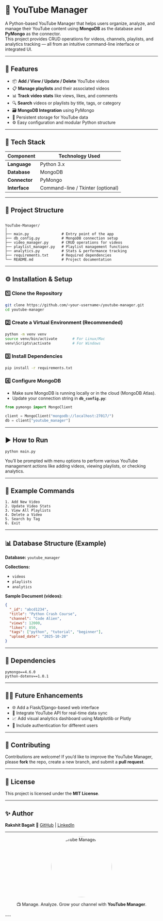 


# 🎥 YouTube Manager

A Python-based YouTube Manager that helps users organize, analyze, and manage their YouTube content using **MongoDB** as the database and **PyMongo** as the connector.  
This project provides CRUD operations for videos, channels, playlists, and analytics tracking — all from an intuitive command-line interface or integrated UI.

---

## 🚀 Features

- 📦 **Add / View / Update / Delete** YouTube videos  
- 📋 **Manage playlists** and their associated videos  
- 📊 **Track video stats** like views, likes, and comments  
- 🔍 **Search** videos or playlists by title, tags, or category  
- 🗃️ **MongoDB Integration** using PyMongo  
- 💾 Persistent storage for YouTube data  
- ⚙️ Easy configuration and modular Python structure  

---

## 🧠 Tech Stack

| Component | Technology Used |
|------------|----------------|
| **Language** | Python 3.x |
| **Database** | MongoDB |
| **Connector** | PyMongo |
| **Interface** | Command-line / Tkinter (optional) |

---

## 📁 Project Structure

```

YouTube-Manager/
│
├── main.py               # Entry point of the app
├── db_config.py          # MongoDB connection setup
├── video_manager.py      # CRUD operations for videos
├── playlist_manager.py   # Playlist management functions
├── analytics.py          # Stats & performance tracking
├── requirements.txt      # Required dependencies
└── README.md             # Project documentation

````

---

## ⚙️ Installation & Setup

### 1️⃣ Clone the Repository

```bash
git clone https://github.com/<your-username>/youtube-manager.git
cd youtube-manager
````

### 2️⃣ Create a Virtual Environment (Recommended)

```bash
python -m venv venv
source venv/bin/activate       # For Linux/Mac
venv\Scripts\activate          # For Windows
```

### 3️⃣ Install Dependencies

```bash
pip install -r requirements.txt
```

### 4️⃣ Configure MongoDB

* Make sure MongoDB is running locally or in the cloud (MongoDB Atlas).
* Update your connection string in **`db_config.py`**:

```python
from pymongo import MongoClient

client = MongoClient("mongodb://localhost:27017/")
db = client["youtube_manager"]
```

---

## ▶️ How to Run

```bash
python main.py
```

You’ll be prompted with menu options to perform various YouTube management actions like adding videos, viewing playlists, or checking analytics.

---

## 🧩 Example Commands

```
1. Add New Video
2. Update Video Stats
3. View All Playlists
4. Delete a Video
5. Search by Tag
6. Exit
```

---

## 📊 Database Structure (Example)

**Database:** `youtube_manager`

**Collections:**

* `videos`
* `playlists`
* `analytics`

**Sample Document (videos):**

```json
{
  "_id": "abcd1234",
  "title": "Python Crash Course",
  "channel": "Code Alien",
  "views": 12000,
  "likes": 850,
  "tags": ["python", "tutorial", "beginner"],
  "upload_date": "2025-10-20"
}
```

---

## 🧰 Dependencies

```
pymongo==4.6.0
python-dotenv==1.0.1
```

---

## 🧑‍💻 Future Enhancements

* 🌐 Add a Flask/Django-based web interface
* 📅 Integrate YouTube API for real-time data sync
* 📈 Add visual analytics dashboard using Matplotlib or Plotly
* 🔐 Include authentication for different users

---

## 🤝 Contributing

Contributions are welcome!
If you’d like to improve the YouTube Manager, please **fork** the repo, create a new branch, and submit a **pull request**.

---

## 🧾 License

This project is licensed under the **MIT License**.

---

## ✨ Author

**Rakshit Bagait**
🔗 [GitHub](https://github.com/rakshitbagait) | [LinkedIn](https://linkedin.com/in/rakshitbagait)

---

<div align="center">
  <img src="image-1.png" alt="YouTube Manager Logo" width="200" style="border-radius:50%;">
  <p>📺 Manage. Analyze. Grow your channel with <b>YouTube Manager</b>.</p>
</div>
---


